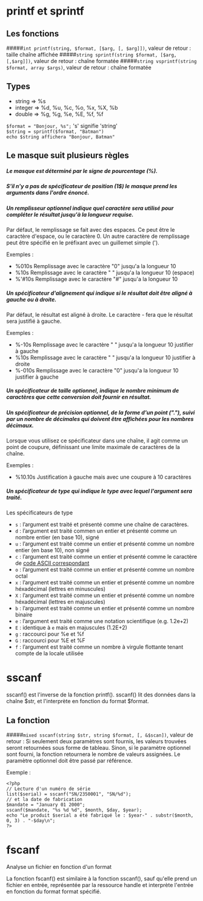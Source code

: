 # printf et sprintf

## Les fonctions

#####`int printf(string, $format, [$arg, [, $arg]])`, 
valeur de retour : taille chaîne affichée
#####`string sprintf(string $format, [$arg, [,$arg]])`, 
valeur de retour : chaîne formatée
#####`string vsprintf(string $format, array $args)`, 
valeur de retour : chaîne formatée

## Types

- string => %s
- integer => %d, %u, %c, %o, %x, %X, %b
- double => %g, %g, %e, %E, %f, %f

`$format = "Bonjour, %s";` 's' signifie 'string'  
`$string = sprintf($format, "Batman")`  
`echo $string affichera "Bonjour, Batman"`  

## Le masque suit plusieurs règles

##### Le masque est déterminé par le signe de pourcentage (%).

##### S'il n'y a pas de spécificateur de position (1$) le masque prend les arguments dans l'ordre énoncé.  

##### Un remplisseur optionnel indique quel caractère sera utilisé pour compléter le résultat jusqu'à la longueur requise.  
Par défaut, le remplissage se fait avec des espaces. Ce peut être le caractère d'espace, ou le caractère 0. Un autre caractère de remplissage peut être spécifié en le préfixant avec un guillemet simple (').  

Exemples : 
- %010s		Remplissage avec le caractère "0" jusqu'a la longueur 10  
- %10s 		Remplissage avec le caractère " " jusqu'a la longueur 10 (espace)  
- %'#10s  	Remplissage avec le caractère "#" jusqu'a la longueur 10  

##### Un spécificateur d'alignement qui indique si le résultat doit être aligné à gauche ou à droite.  
Par défaut, le résultat est aligné à droite. Le caractère - fera que le résultat sera justifié à gauche. 

Exemples : 
- %-10s		Remplissage avec le caractère " " jusqu'a la longueur 10 justifier à gauche  
- %10s		Remplissage avec le caractère " " jusqu'a la longueur 10 justifier à droite  
- %-010s	Remplissage avec le caractère "0" jusqu'a la longueur 10 justifier à gauche  

##### Un spécificateur de taille optionnel, indique le nombre minimum de caractères que cette conversion doit fournir en résultat.  

##### Un spécificateur de précision optionnel, de la forme d'un point ("."), suivi par un nombre de décimales qui doivent être affichées pour les nombres décimaux.  
Lorsque vous utilisez ce spécificateur dans une chaîne, il agit comme un point de coupure, définissant une limite maximale de caractères de la chaîne.

Exemples : 
- %10.10s	Justification à gauche mais avec une coupure à 10 caractères  

##### Un spécificateur de type qui indique le type avec lequel l'argument sera traité.  

Les spécificateurs de type

- `s` : l’argument est traité et présenté comme une chaîne de caractères.
- `d` : l’argument est traité commen un entier et présenté comme un nombre entier (en base 10), signé
- `u` : l’argument est traité comme un entier et présenté comme un nombre entier (en base 10), non signé
- `c` : l’argument est traité comme un entier et présenté comme le caractère de [code ASCII correspondant](http://table-ascii.com)
- `o` : l’argument est traité comme un entier et présenté comme un nombre octal
- `x` : l’argument est traité comme un entier et présenté comme un nombre héxadécimal (lettres en minuscules)
- `X` : l’argument est traité comme un entier et présenté comme un nombre héxadécimal (lettres en majuscules)
- `b` : l’argument est traité comme un entier et présenté comme un nombre binaire
- `e` : l’argument est traité comme une notation scientifique (e.g. 1.2e+2)
- `E` : identique à `e` mais en majuscules (1.2E+2)
- `g` : raccourci pour %e et %f
- `G` : raccourci pour %E et %F
- `f` : l’argument est traité comme un nombre à virgule flottante tenant compte de la locale utilisée

# sscanf  

sscanf() est l'inverse de la fonction printf(). sscanf() lit des données dans la chaîne $str, et l'interprète en fonction du format $format.  

## La fonction

#####`mixed sscanf(string $str, string $format, [, &$scan])`, 
valeur de retour : Si seulement deux paramètres sont fournis, les valeurs trouvées seront retournées sous forme de tableau. Sinon, si le paramètre optionnel sont fourni, la fonction retournera le nombre de valeurs assignées. Le paramètre optionnel doit être passé par référence.

Exemple :  

	<?php
	// Lecture d'un numéro de série  
	list($serial) = sscanf("SN/2350001", "SN/%d");  
	// et la date de fabrication  
	$mandate = "January 01 2000";  
	sscanf($mandate, "%s %d %d", $month, $day, $year);  
	echo "Le produit $serial a été fabriqué le : $year-" . substr($month, 0, 3) . "-$day\n";  
	?>  
	
# fscanf  

Analyse un fichier en fonction d'un format  

La fonction fscanf() est similaire à la fonction sscanf(), sauf qu'elle prend un fichier en entrée, représentée par la ressource handle et interprète l'entrée en fonction du format format spécifié.
